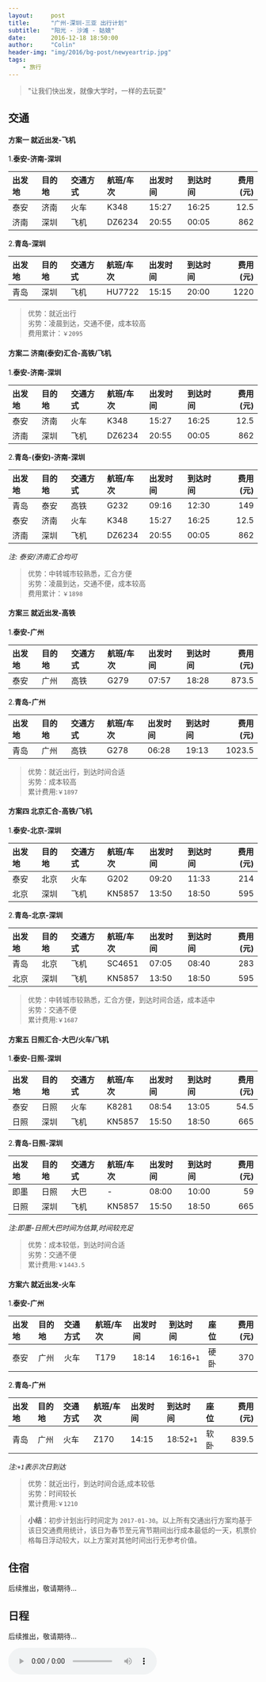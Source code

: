 ```yaml
---
layout:     post
title:      "广州-深圳-三亚 出行计划"
subtitle:   "阳光 - 沙滩 - 姑娘"
date:       2016-12-18 18:50:00
author:     "Colin"
header-img: "img/2016/bg-post/newyeartrip.jpg"
tags:
    - 旅行
---
```


> "让我们快出发，就像大学时，一样的去玩耍"


## 交通

#### 方案一 就近出发-飞机

1.**泰安-济南-深圳**

|出发地|目的地|交通方式|航班/车次|出发时间|到达时间|费用(元)|
|:-|:-|:-|:-|:-|:-|-:|
|泰安|济南|火车|K348|15:27|16:25|12.5|
|济南|深圳|飞机|DZ6234|20:55|00:05|862|

2.**青岛-深圳**

|出发地|目的地|交通方式|航班/车次|出发时间|到达时间|费用(元)|
|:-|:-|:-|:-|:-|:-|-:|
|青岛|深圳|飞机|HU7722|15:15|20:00|1220|

>优势：就近出行<br>
劣势：凌晨到达，交通不便，成本较高<br>
费用累计：`￥2095`

#### 方案二 济南(泰安)汇合-高铁/飞机

1.**泰安-济南-深圳**

|出发地|目的地|交通方式|航班/车次|出发时间|到达时间|费用(元)|
|:-|:-|:-|:-|:-|:-|-:|
|泰安|济南|火车|K348|15:27|16:25|12.5|
|济南|深圳|飞机|DZ6234|20:55|00:05|862|

2.**青岛-(泰安)-济南-深圳**

|出发地|目的地|交通方式|航班/车次|出发时间|到达时间|费用(元)|
|:-|:-|:-|:-|:-|:-|-:|
|青岛|泰安|高铁|G232|09:16|12:30|149|
|泰安|济南|火车|K348|15:27|16:25|12.5|
|济南|深圳|飞机|DZ6234|20:55|00:05|862|

*注: 泰安/济南汇合均可*
>优势：中转城市较熟悉，汇合方便<br>
劣势：凌晨到达，交通不便，成本较高<br>
费用累计：`￥1898`

#### 方案三 就近出发-高铁

1.**泰安-广州**

|出发地|目的地|交通方式|航班/车次|出发时间|到达时间|费用(元)|
|:-|:-|:-|:-|:-|:-|-:|
|泰安|广州|高铁|G279|07:57|18:28|873.5|

2.**青岛-广州**

|出发地|目的地|交通方式|航班/车次|出发时间|到达时间|费用(元)|
|:-|:-|:-|:-|:-|:-|-:|
|青岛|广州|高铁|G278|06:28|19:13|1023.5|

>优势：就近出行，到达时间合适<br>
劣势：成本较高<br>
累计费用:`￥1897`

#### 方案四 北京汇合-高铁/飞机

1.**泰安-北京-深圳**

|出发地|目的地|交通方式|航班/车次|出发时间|到达时间|费用(元)|
|:-|:-|:-|:-|:-|:-|-:|
|泰安|北京|火车|G202|09:20|11:33|214|
|北京|深圳|飞机|KN5857|13:50|18:50|595|

2.**青岛-北京-深圳**

|出发地|目的地|交通方式|航班/车次|出发时间|到达时间|费用(元)|
|:-|:-|:-|:-|:-|:-|-:|
|青岛|北京|飞机|SC4651|07:05|08:40|283|
|北京|深圳|飞机|KN5857|13:50|18:50|595|

>优势：中转城市较熟悉，汇合方便，到达时间合适，成本适中<br>
劣势：交通不便<br>
累计费用:`￥1687`


#### 方案五 日照汇合-大巴/火车/飞机

1.**泰安-日照-深圳**

|出发地|目的地|交通方式|航班/车次|出发时间|到达时间|费用(元)|
|:-|:-|:-|:-|:-|:-|-:|
|泰安|日照|火车|K8281|08:54|13:05|54.5|
|日照|深圳|飞机|KN5857|15:50|18:50|665|

2.**青岛-日照-深圳**

|出发地|目的地|交通方式|航班/车次|出发时间|到达时间|费用(元)|
|:-|:-|:-|:-|:-|:-|-:|
|即墨|日照|大巴|-|08:00|10:00|59|
|日照|深圳|飞机|KN5857|15:50|18:50|665|

*注:即墨-日照大巴时间为估算,时间较充足*

>优势：成本较低，到达时间合适<br>
劣势：交通不便<br>
累计费用:`￥1443.5`

#### 方案六 就近出发-火车

1.**泰安-广州**

|出发地|目的地|交通方式|航班/车次|出发时间|到达时间|座位|费用(元)|
|:-|:-|:-|:-|:-|:-|:-|-:|
|泰安|广州|火车|T179|18:14|16:16`+1`|硬卧|370|

2.**青岛-广州**

|出发地|目的地|交通方式|航班/车次|出发时间|到达时间|座位|费用(元)|
|:-|:-|:-|:-|:-|:-|:-|-:|
|青岛|广州|火车|Z170|14:15|18:52`+1`|软卧|839.5|

*注:`+1`表示次日到达*

>优势：就近出行，到达时间合适,成本较低<br>
劣势：时间较长<br>
累计费用:`￥1210`

>**小结**：初步计划出行时间定为 `2017-01-30`。以上所有交通出行方案均基于该日交通费用统计，该日为春节至元宵节期间出行成本最低的一天，机票价格每日浮动较大，以上方案对其他时间出行无参考价值。

## 住宿
后续推出，敬请期待…

## 日程
后续推出，敬请期待…

<audio src="http://link.hhtjim.com/163/125517.mp3" controls autoplay loop></audio>
<script>window.addEventListener('load',function(){$('table').addClass('table-responsive').addClass('table-striped').addClass('table-hover')})</script>
